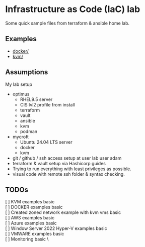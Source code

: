 # Infrastructure as Code (IaC) lab

Some quick sample files from terraform & ansible home lab.

## Examples

- [docker/](docker/)
- [kvm/](kvm/)

## Assumptions

My lab setup

- optimus
  - RHEL9.5 server
  - CIS lvl2 profile from install
  - terraform
  - vault
  - ansible
  - kvm
  - podman
- mycroft
  - Ubuntu 24.04 LTS server
  - docker
  - kvm
- git / github / ssh access setup at user lab user adam
- terraform & vault setup via Hashicorp guides
- Trying to run everything with least privileges as possible.
- visual code with remote ssh folder & syntax checking.

## TODOs

[ ] KVM examples basic \
[ ] DOCKER examples basic \
[ ] Created zoned network example with kvm vms basic \
[ ] AWS examples basic \
[ ] Azure examples basic \
[ ] Window Server 2022 Hyper-V examples basic \
[ ] VMWARE  examples basic \
[ ] Monitoring basic \
